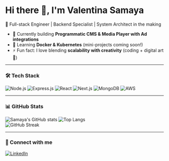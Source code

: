 # Hi there 👋, I'm Valentina Samaya

🚀 Full-stack Engineer | Backend Specialist | System Architect in the making  

- 🔭 Currently building **Programmatic CMS & Media Player with Ad integrations**  
- 🌱 Learning **Docker & Kubernetes** (mini-projects coming soon!)  
- ⚡ Fun fact: I love blending **scalability with creativity** (coding + digital art 🎨)  

---

### 🛠 Tech Stack
![Node.js](https://img.shields.io/badge/-Node.js-339933?logo=node.js&logoColor=white)
![Express.js](https://img.shields.io/badge/-Express.js-000000?logo=express&logoColor=white)
![React](https://img.shields.io/badge/-React-61DAFB?logo=react&logoColor=black)
![Next.js](https://img.shields.io/badge/-Next.js-000000?logo=next.js&logoColor=white)
![MongoDB](https://img.shields.io/badge/-MongoDB-47A248?logo=mongodb&logoColor=white)
![AWS](https://img.shields.io/badge/-AWS-232F3E?logo=amazonaws&logoColor=white)

---

### 📊 GitHub Stats
![Samaya's GitHub stats](https://github-readme-stats.vercel.app/api?username=vsamaya&show_icons=true&count_private=true&theme=radical)
![Top Langs](https://github-readme-stats.vercel.app/api/top-langs/?username=vsamaya&layout=compact&count_private=true&theme=radical)  
![GitHub Streak](https://streak-stats.demolab.com?user=vsamaya&count_private=true&theme=radical)  

---

### 🔗 Connect with me
[![LinkedIn](https://img.shields.io/badge/-Valentina%20Samaya-blue?logo=linkedin&logoColor=white)](https://www.linkedin.com/in/vsamaya/)  
